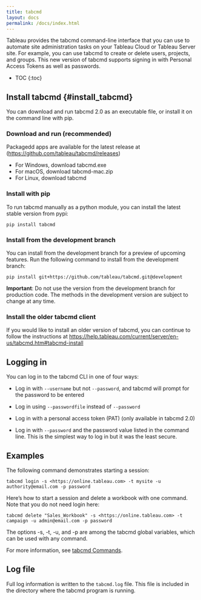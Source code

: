 ```yaml
---
title: tabcmd
layout: docs
permalink: /docs/index.html
---
```


Tableau provides the tabcmd command-line interface that you can use to automate site administration tasks on your Tableau Cloud or Tableau Server site. For example, you can use tabcmd to create or delete users, projects, and groups.
This new version of tabcmd supports signing in with Personal Access Tokens as well as passwords.

* TOC
{:toc}


## Install tabcmd {#install_tabcmd}
You can download and run tabcmd 2.0 as an executable file, or install it on the command line with pip.

### Download and run (recommended)
Packagedd apps are available for the latest release at (https://github.com/tableau/tabcmd/releases)
* For Windows, download tabcmd.exe
* For macOS, download tabcmd-mac.zip
* For Linux, download tabcmd

### Install with pip 
To run tabcmd manually as a python module, you can install the latest stable version from pypi:

```shell
pip install tabcmd
```

### Install from the development branch
You can install from the development branch for a preview of upcoming features. Run the following command to install from the development branch:

```shell
pip install git+https://github.com/tableau/tabcmd.git@development
```

<div class="alert alert-info">
<strong>Important</strong>: Do not use the version from the development branch for production code. The methods in the development version are subject to change at any time.</div>

### Install the older tabcmd client
If you would like to install an older version of tabcmd, you can continue to follow the instructions at https://help.tableau.com/current/server/en-us/tabcmd.htm#tabcmd-install

## Logging in

You can log in to the tabcmd CLI in one of four ways:

  * Log in with `--username` but not `--password`, and tabcmd will prompt for the password to be entered 


  * Log in using `--passwordfile` instead of `--password`

  * Log in with a personal access token (PAT) (only available in tabcmd 2.0)

  * Log in with `--password` and the password value listed in the command line. This is the simplest way to log in but it was the least secure.


## Examples
The following command demonstrates starting a session:

```shell
tabcmd login -s <https://online.tableau.com> -t mysite -u authority@email.com -p password
```

Here’s how to start a session and delete a workbook with one command. Note that you do not need login here:

```shell
tabcmd delete "Sales_Workbook" -s <https://online.tableau.com> -t campaign -u admin@email.com -p password
```

The options -s, -t, -u, and -p are among the tabcmd global variables, which can be used with any command.

For more information, see [tabcmd Commands](tabcmd_cmd).

## Log file
Full log information is written to the `tabcmd.log` file. This file is included in the directory where the tabcmd program is running.
